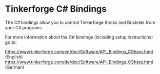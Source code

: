 # Tinkerforge C# Bindings

The C# bindings allow you to control Tinkerforge Bricks and Bricklets from your
C# programs.

For more information about the C# bindings (including setup instructions) go to:

 https://www.tinkerforge.com/en/doc/Software/API_Bindings_CSharp.html (English)
 https://www.tinkerforge.com/de/doc/Software/API_Bindings_CSharp.html (German)
